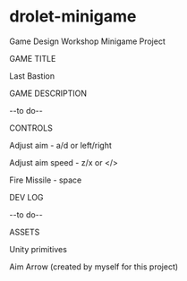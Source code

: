 # drolet-minigame
Game Design Workshop Minigame Project

GAME TITLE

Last Bastion

GAME DESCRIPTION

--to do--


CONTROLS

Adjust aim - a/d or left/right

Adjust aim speed - z/x or </>

Fire Missile - space


DEV LOG

--to do--


ASSETS

Unity primitives

Aim Arrow (created by myself for this project)
